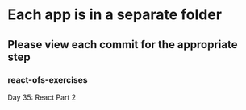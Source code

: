 
# Each app is in a separate folder
## Please view each commit for the appropriate step
### react-ofs-exercises
Day 35: React Part 2

